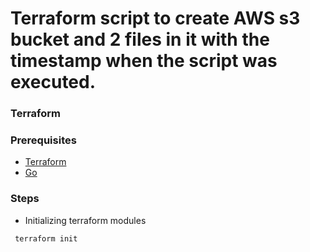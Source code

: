# Terraform script to create AWS s3 bucket and 2 files in it with the timestamp when the script was executed.

### Terraform

### Prerequisites
* [Terraform](https://www.webpagefx.com/tools/emoji-cheat-sheet)
* [Go](https://golang.org/dl/)

### Steps
* Initializing terraform modules
 ```sh
  terraform init
  ``` 

